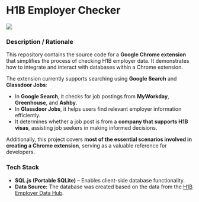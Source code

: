# H1B Employer Checker  
<img src="img/screen-recording.gif">

### Description / Rationale  
This repository contains the source code for a **Google Chrome extension** that simplifies the process of checking H1B employer data. It demonstrates how to integrate and interact with databases within a Chrome extension.  

The extension currently supports searching using **Google Search** and **Glassdoor Jobs**:  
- In **Google Search**, it checks for job postings from **MyWorkday**, **Greenhouse**, and **Ashby**.  
- In **Glassdoor Jobs**, it helps users find relevant employer information efficiently.  
- It determines whether a job post is from a **company that supports H1B visas**, assisting job seekers in making informed decisions.  

Additionally, this project covers **most of the essential scenarios involved in creating a Chrome extension**, serving as a valuable reference for developers.  

### Tech Stack  
- **SQL.js (Portable SQLite)** – Enables client-side database functionality.  
- **Data Source:** The database was created based on the data from the [H1B Employer Data Hub](https://www.uscis.gov/tools/reports-and-studies/h-1b-employer-data-hub).
